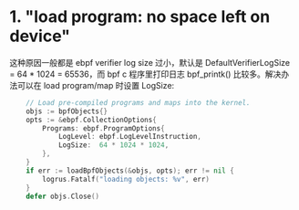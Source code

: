 # 1. "load program: no space left on device"

这种原因一般都是 ebpf verifier log size 过小，默认是 DefaultVerifierLogSize = 64 * 1024 = 65536，而 bpf c 程序里打印日志
bpf_printk() 比较多。解决办法可以在 load program/map 时设置 LogSize:

```go
    // Load pre-compiled programs and maps into the kernel.
	objs := bpfObjects{}
	opts := &ebpf.CollectionOptions{
		Programs: ebpf.ProgramOptions{
			LogLevel: ebpf.LogLevelInstruction,
			LogSize:  64 * 1024 * 1024,
		},
	}
	if err := loadBpfObjects(&objs, opts); err != nil {
		logrus.Fatalf("loading objects: %v", err)
	}
	defer objs.Close()
```


